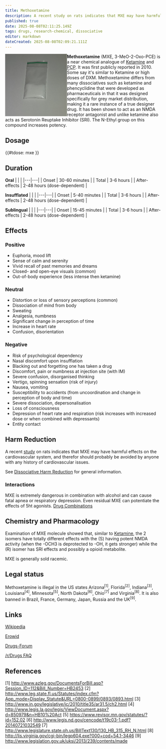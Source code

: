 ```yaml
---
title: Methoxetamine
description: A recent study on rats indicates that MXE may have harmful effects on the cardiovascular system, and therefor should probably be avoided by anyone with any...
published: true
date: 2025-08-08T02:11:25.149Z
tags: drugs, research-chemical, dissociative
editor: markdown
dateCreated: 2025-08-08T02:09:21.111Z
---
```


<img src="/assets/mxe.jpg" width="200" align="left">

**Methoxetamine** (MXE, 3-MeO-2-Oxo-PCE) is a near chemical analogue of [Ketamine](/en/untagged/ketamine) and [PCP](/en/dissociatives/pcp). It was first publicly reported in 2010. Some say it's similar to Ketamine or high doses of DXM. Methoxetamine differs from many dissociatives such as ketamine and phencyclidine that were developed as pharmaceuticals in that it was designed specifically for grey market distribution, making it a rare instance of a true designer drug. It has been shown to act as an NMDA receptor antagonist and unlike ketamine also acts as Serotonin Reuptake Inhibitor (SRI). The N-Ethyl group on this compound increases potency.

## Dosage

{{#tdose: mxe }}

## Duration

**Oral**
| | |
|---|---|
| Onset | 30-60 minutes |
| Total | 3-6 hours |
| After-effects | 2-48 hours (dose-dependent) |

**Insufflated**
| | |
|---|---|
| Onset | 5-40 minutes |
| Total | 3-6 hours |
| After-effects | 2-48 hours (dose-dependent) |

**Sublingual**
| | |
|---|---|
| Onset | 15-45 minutes |
| Total | 3-6 hours |
| After-effects | 2-48 hours (dose-dependent) |

## Effects

### Positive
* Euphoria, mood lift
* Sense of calm and serenity
* Vivid recall of past memories and dreams
* Closed- and open-eye visuals (common)
* Out-of-body experience (less intense then ketamine)

### Neutral
* Distortion or loss of sensory perceptions (common)
* Dissociation of mind from body
* Sweating
* Analgesia, numbness
* Significant change in perception of time
* Increase in heart rate
* Confusion, disorientation

### Negative
* Risk of psychological dependency
* Nasal discomfort upon insufflation
* Blacking out and forgetting one has taken a drug
* Discomfort, pain or numbness at injection site (with IM)
* Severe confusion, disorganised thinking
* Vertigo, spinning sensation (risk of injury)
* Nausea, vomiting
* Susceptibility to accidents (from uncoordination and change in perception of body and time)
* Severe dissociation, depersonalisation
* Loss of consciousness
* Depression of heart rate and respiration (risk increases with increased dose or when combined with depressants)
* Entity contact

## Harm Reduction

A recent [study](https://www.ncbi.nlm.nih.gov/pubmed/30377924) on rats indicates that MXE may have harmful effects on the cardiovascular system, and therefor should probably be avoided by anyone with any history of cardiovascular issues.

See [Dissociative Harm Reduction](/en/dissociatives#harm-reduction) for general information.

### Interactions
MXE is extremely dangerous in combination with alcohol and can cause fatal apnea or respiratory depression.
Even residual MXE can potentiate the effects of 5ht agonists. 
[Drug Combinations](/en/guides/drug-combinations)

## Chemistry and Pharmacology

Examination of MXE molecule showed that, similar to [Ketamine](/en/untagged/ketamine), the 2 isomers have totally different effects with the (S) having potent NMDA activity (when the -OCH3 is deprotected to -OH, it gets stronger) while the (R) isomer has SRI effects and possibly a opioid metabolite.

MXE is generally sold racemic.

## Legal status

Methoxetamine is illegal in the US states Arizona<sup>[1]</sup>, Florida<sup>[2]</sup>, Indiana<sup>[3]</sup>, Louisiana<sup>[4]</sup>, Minnesota<sup>[5]</sup>, North Dakota<sup>[6]</sup>, Ohio<sup>[7]</sup> and Virginia<sup>[8]</sup>. It is also banned in Brazil, France, Germany, Japan, Russia and the UK<sup>[9]</sup>. 

## Links 

[Wikipedia](https://en.wikipedia.org/wiki/Methoxetamine)

[Erowid](http://www.erowid.org/chemicals/methoxetamine/methoxetamine.shtml)

[Drugs-Forum](http://www.drugs-forum.com/forum/showwiki.php?title=Methoxetamine)

[/r/Drugs FAQ](http://reddit.com/r/Drugs/comments/o9wam/rdrugs_ama_series_mxe_methoxetamine/?sort=top)

## References

[1] http://www.azleg.gov/DocumentsForBill.asp?Session_ID=112&Bill_Number=HB2453
[2] http://www.leg.state.fl.us/Statutes/index.cfm?App_mode=Display_Statute&URL=0800-0899/0893/0893.html
[3] http://www.in.gov/legislative/ic/2010/title35/ar31.5/ch2.html
[4] http://www.legis.la.gov/legis/ViewDocument.aspx?d=850979&n=HB10%20Act
[5] https://www.revisor.mn.gov/statutes/?id=152.02
[6] http://www.legis.nd.gov/cencode/t19c03-1.pdf?20140721032549
[7] http://www.legislature.state.oh.us/BillText130/130_HB_315_RH_N.html
[8] http://lis.virginia.gov/cgi-bin/legp604.exe?000+cod+54.1-3446
[9] http://www.legislation.gov.uk/uksi/2013/239/contents/made